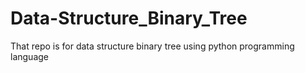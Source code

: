 # Data-Structure_Binary_Tree
That repo is for data structure binary tree using python programming language 
